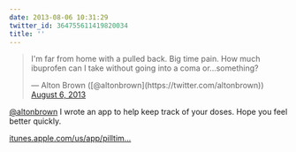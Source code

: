 ```yaml
---
date: 2013-08-06 10:31:29
twitter_id: 364755611419820034
title: ''
---
```


<blockquote class="twitter-tweet"><p lang="en" dir="ltr">I&#39;m far from home with a pulled back. Big time pain. How much ibuprofen can I take without going into a coma or...something?</p>&mdash; Alton Brown ([@altonbrown](https://twitter.com/altonbrown)) <a href="https://twitter.com/altonbrown/status/364753581032747008?ref_src=twsrc%5Etfw">August 6, 2013</a></blockquote>
<script async src="https://platform.twitter.com/widgets.js" charset="utf-8"></script>

[@altonbrown](https://twitter.com/altonbrown) I wrote an app to help keep track of your doses. Hope you feel better quickly. 

[itunes.apple.com/us/app/pilltim…](https://itunes.apple.com/us/app/pilltimer-take-your-medicine/id624064313?ls=1&mt=8)
